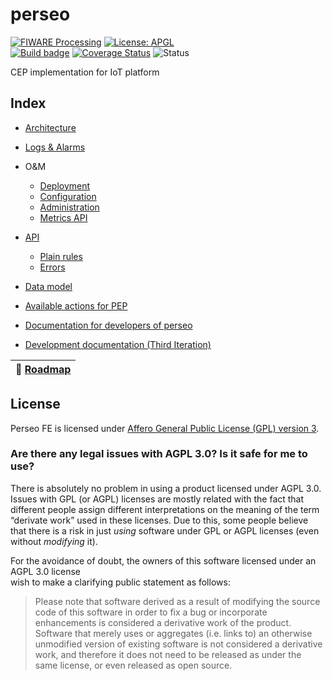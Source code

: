 # perseo

[![FIWARE Processing](https://nexus.lab.fiware.org/static/badges/chapters/processing.svg)](https://www.fiware.org/developers/catalogue/)
[![License: APGL](https://img.shields.io/github/license/telefonicaid/perseo-fe.svg)](https://opensource.org/licenses/AGPL-3.0)
<br/>
[![Build badge](https://img.shields.io/travis/telefonicaid/perseo-fe.svg)](https://travis-ci.org/telefonicaid/perseo-fe/)
[![Coverage Status](https://coveralls.io/repos/github/telefonicaid/perseo-fe/badge.svg?branch=master)](https://coveralls.io/github/telefonicaid/perseo-fe?branch=master)
![Status](https://nexus.lab.fiware.org/static/badges/statuses/perseo.svg)

CEP implementation for IoT platform

## Index

-   [Architecture](documentation/architecture.md)
-   [Logs & Alarms](documentation/logs.md)
-   O&M

    -   [Deployment](documentation/deployment.md)
    -   [Configuration](documentation/configuration.md)
    -   [Administration](documentation/admin.md)
    -   [Metrics API](documentation/metrics_api.md)

-   [API](documentation/api.md)
    -   [Plain rules](documentation/plain_rules.md)
    -   [Errors](documentation/errors.md)
-   [Data model](documentation/models.md)
-   [Available actions for PEP](documentation/pep_actions.md)
-   [Documentation for developers of perseo](documentation/development.md)
-   [Development documentation (Third Iteration)](documentation/eslint.md)

| :dart: [Roadmap](documentation/roadmap.md) |
| ------------------------------------------ |


## License

Perseo FE is licensed under [Affero General Public License (GPL) version 3](./LICENSE).

### Are there any legal issues with AGPL 3.0? Is it safe for me to use?

There is absolutely no problem in using a product licensed under AGPL 3.0. Issues with GPL (or AGPL) licenses are mostly
related with the fact that different people assign different interpretations on the meaning of the term “derivate work”
used in these licenses. Due to this, some people believe that there is a risk in just _using_ software under GPL or AGPL
licenses (even without _modifying_ it).

For the avoidance of doubt, the owners of this software licensed under an AGPL 3.0 license  
wish to make a clarifying public statement as follows:

> Please note that software derived as a result of modifying the source code of this software in order to fix a bug or
> incorporate enhancements is considered a derivative work of the product. Software that merely uses or aggregates (i.e.
> links to) an otherwise unmodified version of existing software is not considered a derivative work, and therefore it
> does not need to be released as under the same license, or even released as open source.
